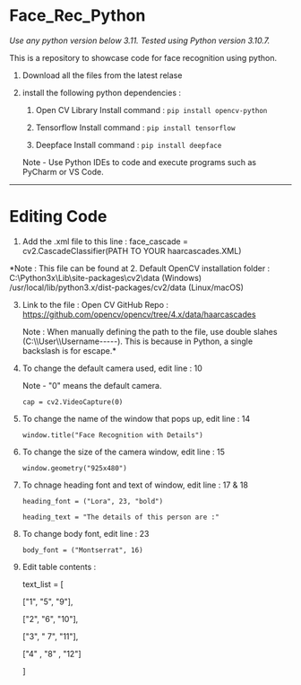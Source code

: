 # Face_Rec_Python

*Use any python version below 3.11. Tested using Python version 3.10.7.*

This is a repository to showcase code for face recognition using python.

1. Download all the files from the latest relase

2. install the following python dependencies : 
     
     1. Open CV Library
        Install command :
        ```pip install opencv-python```

    2. Tensorflow
       Install command :
       ```pip install tensorflow```

   3. Deepface
      Install command :
      ```pip install deepface```
  


   Note - Use Python IDEs to code and execute programs such as PyCharm or VS Code.

_____________________________________________________________________________________________________________________________________________________________________________________________________________

# **Editing Code**


1. Add the .xml file to this line :
face_cascade = cv2.CascadeClassifier(PATH TO YOUR haarcascades.XML)

*Note : This file can be found at 
2. Default OpenCV installation folder : 
                C:\Python3x\Lib\site-packages\cv2\data (Windows)
                /usr/local/lib/python3.x/dist-packages/cv2/data (Linux/macOS)

3. Link to the file : 
                                      Open CV GitHub Repo : https://github.com/opencv/opencv/tree/4.x/data/haarcascades


   Note : When manually defining the path to the file, use double slahes (C:\\\User\\\Username-----). This is because in                                                                                                   Python, a single backslash is for escape.*
                                      

4. To change the default camera used, edit line : 10
  
   Note - "0" means the default camera.

   ```cap = cv2.VideoCapture(0)```

5. To change the name of the window that pops up, edit line : 14

    ```window.title("Face Recognition with Details")```

6. To change the size of the camera window, edit line : 15

    ```window.geometry("925x480")```

7. To chnage heading font and text of window, edit line : 17 & 18

    ```heading_font = ("Lora", 23, "bold")```

    ```heading_text = "The details of this person are :"```

8. To change body font, edit line : 23

   ```body_font = ("Montserrat", 16)``` 

9. Edit table contents :

   text_list = [

   ["1", "5", "9"],

   ["2", "6", "10"],

   ["3", " 7", "11"],

   ["4" , "8" , "12"]

   ]


